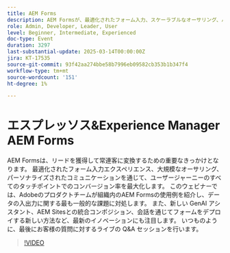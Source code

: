 ```yaml
---
title: AEM Forms
description: AEM Formsが、最適化されたフォーム入力、スケーラブルなオーサリング、パーソナライズされたコミュニケーションを使用して、リードをキャプチャし、コンバージョンを促進する方法を説明します。 GenAI アシスタントやAEM Sitesとの Unified Composition など、最新のイノベーションについて説明します。 ユースケース、データ上の課題に対するソリューション、ライブ Q&A セッションについて、ウェビナーに参加しましょう。
role: Admin, Developer, Leader, User
level: Beginner, Intermediate, Experienced
doc-type: Event
duration: 3297
last-substantial-update: 2025-03-14T00:00:00Z
jira: KT-17535
source-git-commit: 93f42aa274bbe58b7996eb09582cb353b1b347f4
workflow-type: tm+mt
source-wordcount: '151'
ht-degree: 1%

---
```



# エスプレッソス&amp;Experience Manager AEM Forms

AEM Formsは、リードを獲得して常連客に変換するための重要なきっかけとなります。 最適化されたフォーム入力エクスペリエンス、大規模なオーサリング、パーソナライズされたコミュニケーションを通じて、ユーザージャーニーのすべてのタッチポイントでのコンバージョン率を最大化します。 このウェビナーでは、Adobeのプロダクトチームが組織内のAEM Formsの使用例を紹介し、データの入出力に関する最も一般的な課題に対処します。 また、新しい GenAI アシスタント、AEM Sitesとの統合コンポジション、会話を通じてフォームをデプロイする新しい方法など、最新のイノベーションにも注目します。 いつものように、最後にお客様の質問に対するライブの Q&amp;A セッションを行います。

>[!VIDEO](https://video.tv.adobe.com/v/3451636/?learn=on&enablevpops)
